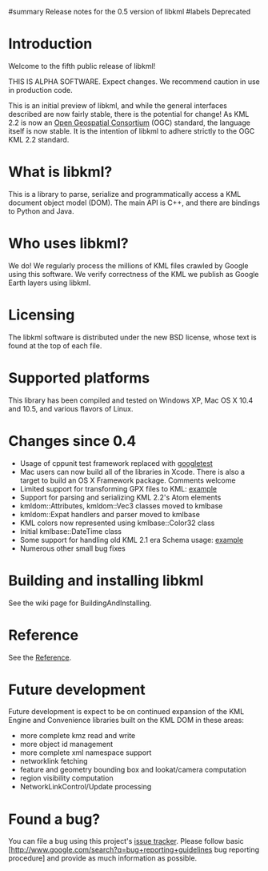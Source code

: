 ﻿#summary Release notes for the 0.5 version of libkml
#labels Deprecated

# Introduction #

Welcome to the fifth public release of libkml!

THIS IS ALPHA SOFTWARE. Expect changes. We recommend caution in use in
production code.

This is an initial preview of libkml, and while the general interfaces
described are now fairly stable, there is the potential for change! As KML 2.2
is now an [Open Geospatial Consortium](http://www.opengeospatial.org/) (OGC)
standard, the language itself is now stable. It is the intention of libkml to
adhere strictly to the OGC KML 2.2 standard.

# What is libkml? #

This is a library to parse, serialize and programmatically access a KML
document object model (DOM). The main API is C++, and there are bindings to
Python and Java.

# Who uses libkml? #

We do! We regularly process the millions of KML files crawled by Google using
this software.  We verify correctness of the KML we publish as Google Earth
layers using libkml.

# Licensing #

The libkml software is distributed under the new BSD license, whose text is
found at the top of each file.

# Supported platforms #

This library has been compiled and tested on Windows XP, Mac OS X 10.4 and
10.5, and various flavors of Linux.

# Changes since 0.4 #

  * Usage of cppunit test framework replaced with [googletest](http://googletest.googlecode.com)
  * Mac users can now build all of the libraries in Xcode. There is also a target to build an OS X Framework package. Comments welcome
  * Limited support for transforming GPX files to KML: [example](http://code.google.com/p/libkml/source/browse/trunk/examples/gpx/gpxtracktokml.cc?r=324)
  * Support for parsing and serializing KML 2.2's Atom elements
  * kmldom::Attributes, kmldom::Vec3 classes  moved to kmlbase
  * kmldom::Expat handlers and parser moved to kmlbase
  * KML colors now represented using kmlbase::Color32 class
  * Initial kmlbase::DateTime class
  * Some support for handling old KML 2.1 era Schema usage: [example](http://code.google.com/p/libkml/source/browse/trunk/examples/engine/oldschema.cc?r=324)
  * Numerous other small bug fixes

# Building and installing libkml #

See the wiki page for BuildingAndInstalling.

# Reference #

See the [Reference](Reference.md).

# Future development #

Future development is expect to be on continued expansion of the KML Engine
and Convenience libraries built on the KML DOM in these areas:

  * more complete kmz read and write
  * more object id management
  * more complete xml namespace support
  * networklink fetching
  * feature and geometry bounding box and lookat/camera computation
  * region visibility computation
  * NetworkLinkControl/Update processing

# Found a bug? #

You can file a bug using this project's
[issue tracker](http://code.google.com/p/libkml/issues/list). Please follow
basic [http://www.google.com/search?q=bug+reporting+guidelines bug reporting
procedure] and provide as much information as possible.